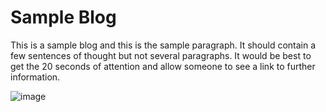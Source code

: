 # Sample Blog

This is a sample blog and this is the sample paragraph. It should contain a few sentences of thought but not several paragraphs. It would be best to get the 20 seconds of attention and allow someone to see a link to further information. 

![image](.attachments/4298637c68b241f9464dfc84e6f33bf8575fc1e8.jpeg "alt")